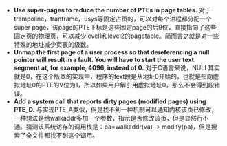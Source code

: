 * **Use super-pages to reduce the number of PTEs in page tables.**
对于trampoline，tranframe，usys等固定占页的，可以对每个进程都分配一个super page，该page的PTE下标是这些固定page的后9位，直接指向了这些固定页的物理页，可以减少level1和level2的pagetable。简而言之就是对一些特殊的地址减少页表的级数。
* **Unmap the first page of a user process so that dereferencing a null pointer will result in a fault. You will have to start the user text segment at, for example, 4096, instead of 0.**
对于C语言来说，NULL其实就是0，在这个版本的实现中，程序的text段是从地址0开始的，也就是指向虚拟地址0的PTE的V位为1，所以如果用户解引用虚拟地址0，那么不会得到段错误。
* **Add a system call that reports dirty pages (modified pages) using PTE_D.**
与实现PTE_A类似，但是找不到一种机制可以通知内核该页已修改，一种想法是给walkaddr多加一个参数，指示是否修改该页，但是显然行不通。猜测该系统访存的调用栈是：pa=walkaddr(va) -> modify(pa)，但是搜索了全文件都找不到这个调用。 
